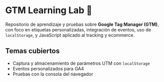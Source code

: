 # GTM Learning Lab 🧪

Repositorio de aprendizaje y pruebas sobre **Google Tag Manager (GTM)**, con foco en etiquetas personalizadas, integración de eventos, uso de `localStorage`, y JavaScript aplicado al tracking y ecommerce.

## Temas cubiertos

- Captura y almacenamiento de parámetros UTM con `localStorage`
- Eventos personalizados para GA4
- Pruebas con la consola del navegador
